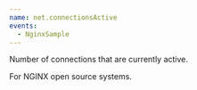 ```yaml
---
name: net.connectionsActive
events:
  - NginxSample
---
```


Number of connections that are currently active.

For NGINX open source systems.